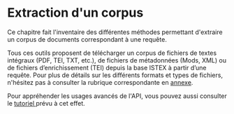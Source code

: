 # Extraction d'un corpus

Ce chapitre fait l'inventaire des différentes méthodes permettant d'extraire un corpus de documents correspondant à une requête.

Tous ces outils proposent de télécharger un corpus de fichiers de textes intégraux \(PDF, TEI, TXT, etc.\), de fichiers de métadonnées \(Mods, XML\) ou de fichiers d’enrichissement \(TEI\) depuis la base ISTEX à partir d’une requête. Pour plus de détails sur les différents formats et types de fichiers, n'hésitez pas à consulter la rubrique correspondante en [annexe](../annexes/liste-des-formats.md). 

Pour appréhender les usages avancés de l'API, vous pouvez aussi consulter le [tutoriel ](https://istex-tutorial.data.istex.fr/ark:/67375/Q05-ZCW9J7BB-V)prévu à cet effet. 

